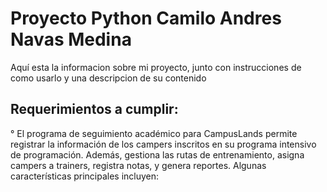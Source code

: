 <h1>Proyecto Python Camilo Andres Navas Medina</h1>

<p>Aquí esta la informacion sobre mi proyecto, junto con instrucciones de como usarlo y una descripcion de su contenido</p>
<h2>Requerimientos a cumplir: </h2>
°  El programa de seguimiento académico para CampusLands permite registrar la información de los campers inscritos en su programa intensivo de programación. Además, gestiona las rutas de entrenamiento, asigna campers a trainers, registra notas, y genera reportes. Algunas características principales incluyen:
